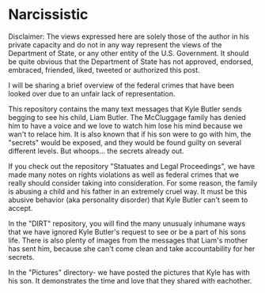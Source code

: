 # Narcissistic

Disclaimer: The views expressed here are solely those of the author in his private capacity and do not in any way represent the views of the Department of State, or any other entity of the U.S. Government. It should be quite obvious that the Department of State has not approved, endorsed, embraced, friended, liked, tweeted or authorized this post.

I will be sharing a brief overview of the federal crimes that have been looked over due to an unfair lack of representation.

This repository contains the many text messages that Kyle Butler sends begging to see his child, Liam Butler. The McCluggage family has denied him to have a voice and we love to watch him lose his mind because we wan't to relace him. It is also known that if his son were to go with him, the "secrets" would be exposed, and they would be found guilty on several different levels. But whoops... the secrets already out.

If you check out the repository "Statuates and Legal Proceedings", we have made many notes on rights violations as well as federal crimes that we really should consider taking into consideration. For some reason, the family is abusing a child and his father in an extremely cruel way. It must be this abusive behavior (aka personality disorder) that Kyle Butler can't seem to accept.

In the "DIRT" repository, you will find the many unusualy inhumane ways that we have ignored Kyle Butler's request to see or be a part of his sons life. There is also plenty of images from the messages that Liam's mother has sent him, because she can't come clean and take accountability for her secrets.

In the "Pictures" directory- we have posted the pictures that Kyle has with his son. It demonstrates the time and love that they shared with eachother. 


